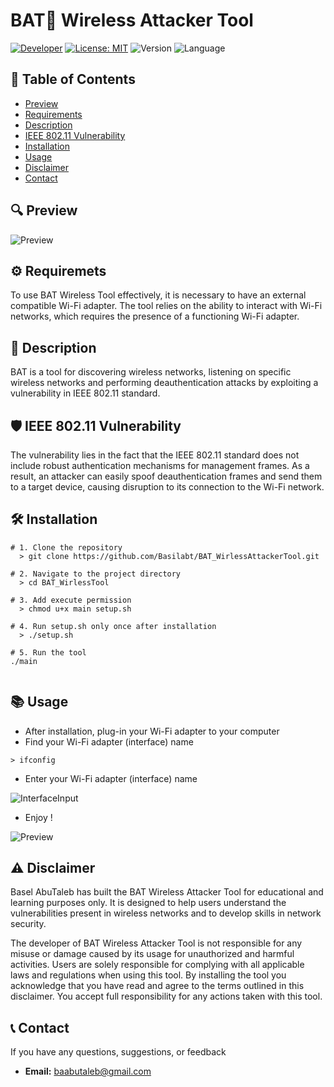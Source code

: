 # BAT🦇 Wireless Attacker Tool

[![Developer](https://img.shields.io/badge/Developer-Basilabt-crimson)](https://github.com/Basilabt)
[![License: MIT](https://img.shields.io/badge/License-MIT-yellow.svg)](https://github.com/Basilabt/BAT_WirlessTool/blob/main/LICENSE)
![Version](https://img.shields.io/badge/version-1.0-brightgreen)
![Language](https://img.shields.io/badge/language-Python-blue)




## 📑 Table of Contents

- [Preview](#-preview)
- [Requirements](#-requirements)
- [Description](#-description)
- [IEEE 802.11 Vulnerability](#-ieee-80211-vulnerability)
- [Installation](#-installation)
- [Usage](#-usage)
- [Disclaimer](#-disclaimer)
- [Contact](#-contact)

## 🔍 Preview
![Preview](https://github.com/Basilabt/BAT_WirlessTool/assets/77483631/0fa1b03b-0f48-45a4-8c5e-24b298f225c3)

## ⚙️ Requiremets
To use BAT Wireless Tool effectively, it is necessary to have an external compatible Wi-Fi adapter. The tool relies on the ability to interact with Wi-Fi networks, which requires the presence of a functioning Wi-Fi adapter.

## 📝 Description
BAT is a tool for discovering wireless networks, listening on specific wireless networks and performing deauthentication attacks by exploiting a vulnerability in IEEE 802.11 standard.

## 🛡️ IEEE 802.11 Vulnerability

The vulnerability lies in the fact that the IEEE 802.11 standard does not include robust authentication mechanisms for management frames. As a result, an attacker can easily spoof deauthentication frames and send them to a target device, causing disruption to its connection to the Wi-Fi network.



## 🛠 Installation



```
# 1. Clone the repository
  > git clone https://github.com/Basilabt/BAT_WirlessAttackerTool.git

# 2. Navigate to the project directory
  > cd BAT_WirlessTool

# 3. Add execute permission
  > chmod u+x main setup.sh

# 4. Run setup.sh only once after installation
  > ./setup.sh 

# 5. Run the tool
./main


```

## 📚 Usage 

- After installation, plug-in your Wi-Fi adapter to your computer
- Find your Wi-Fi adapter (interface) name

```
> ifconfig
```
- Enter your Wi-Fi adapter (interface) name 

![InterfaceInput](https://github.com/Basilabt/BAT_WirlessAttackerTool/assets/77483631/0b4fb012-8c47-46f7-a4e5-14d89854cee8)

- Enjoy !

![Preview](https://github.com/Basilabt/BAT_WirlessTool/assets/77483631/0fa1b03b-0f48-45a4-8c5e-24b298f225c3)

## ⚠️ Disclaimer
Basel AbuTaleb has built the BAT Wireless Attacker Tool for educational and learning purposes only. It is designed to help users understand the vulnerabilities present in wireless networks and to develop skills in network security. 

The developer of BAT Wireless Attacker Tool is not responsible for any misuse or damage caused by its usage for unauthorized and harmful activities. Users are solely responsible for complying with all applicable laws and regulations when using this tool. By installing the tool you acknowledge that you have read and agree to the terms outlined in this disclaimer. You accept full responsibility for any actions taken with this tool.

## 📞 Contact
If you have any questions, suggestions, or feedback

- **Email:** [baabutaleb@gmail.com](mailto:baabutaleb@gmail.com)
